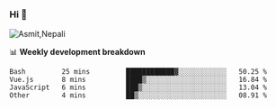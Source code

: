 ### Hi 👋

![Asmit,Nepali](https://media.giphy.com/media/L8K62iTDkzGX6/giphy.gif)
<!--
**asmit99nepali/asmit99nepali** is a ✨ _special_ ✨ repository because its `README.md` (this file) appears on your GitHub profile.

Here are some ideas to get you started:

- 🔭 I’m currently working on ...
- 🌱 I’m currently learning ...
- 👯 I’m looking to collaborate on ...
- 🤔 I’m looking for help with ...
- 💬 Ask me about ...
- 📫 How to reach me: ...
- 😄 Pronouns: ...
- ⚡ Fun fact: ...
-->


📊 **Weekly development breakdown**
<!--START_SECTION:waka-->

```text
Bash         25 mins         ████████████▓░░░░░░░░░░░░   50.25 %
Vue.js       8 mins          ████▒░░░░░░░░░░░░░░░░░░░░   16.84 %
JavaScript   6 mins          ███▒░░░░░░░░░░░░░░░░░░░░░   13.04 %
Other        4 mins          ██▒░░░░░░░░░░░░░░░░░░░░░░   08.91 %
```

<!--END_SECTION:waka-->

